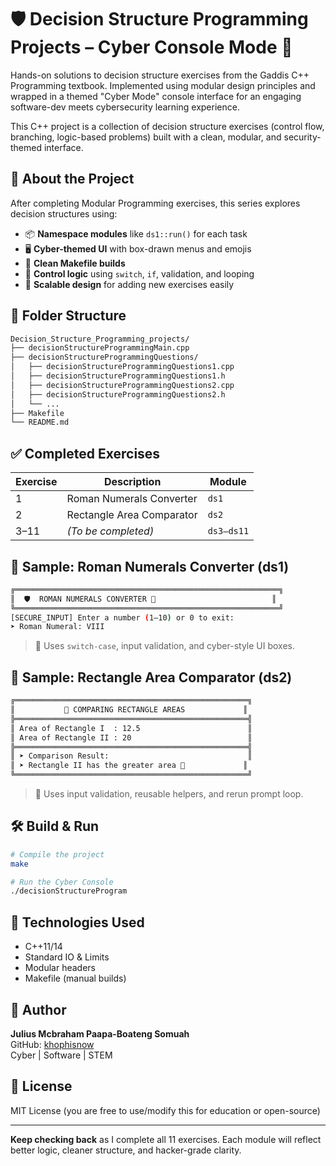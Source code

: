 # 🛡️ Decision Structure Programming Projects – Cyber Console Mode 🧠

Hands-on solutions to decision structure exercises from the Gaddis C++ Programming textbook. Implemented using modular design principles and wrapped in a themed "Cyber Mode" console interface for an engaging software-dev meets cybersecurity learning experience.

This C++ project is a collection of decision structure exercises (control flow, branching, logic-based problems) built with a clean, modular, and security-themed interface.

## 🚀 About the Project

After completing Modular Programming exercises, this series explores decision structures using:

- 📦 **Namespace modules** like `ds1::run()` for each task
- 🖥️ **Cyber-themed UI** with box-drawn menus and emojis
- 🧪 **Clean Makefile builds**
- 🧠 **Control logic** using `switch`, `if`, validation, and looping
- 🧰 **Scalable design** for adding new exercises easily

## 📂 Folder Structure

```bash
Decision_Structure_Programming_projects/
├── decisionStructureProgrammingMain.cpp
├── decisionStructureProgrammingQuestions/
│   ├── decisionStructureProgrammingQuestions1.cpp
│   ├── decisionStructureProgrammingQuestions1.h
│   ├── decisionStructureProgrammingQuestions2.cpp
│   ├── decisionStructureProgrammingQuestions2.h
│   └── ...
├── Makefile
└── README.md
```

## ✅ Completed Exercises

| Exercise | Description                     | Module   |
|----------|----------------------------------|----------|
| 1        | Roman Numerals Converter        | `ds1`    |
| 2        | Rectangle Area Comparator       | `ds2`    |
| 3–11     | *(To be completed)*             | `ds3–ds11` |

## 🧠 Sample: Roman Numerals Converter (ds1)

```bash
╔═══════════════════════════════════════════════════════════╗
║  🛡️  ROMAN NUMERALS CONVERTER 🧠                          ║
╚═══════════════════════════════════════════════════════════╝
[SECURE_INPUT] Enter a number (1–10) or 0 to exit:
➤ Roman Numeral: VIII
```

> 💬 Uses `switch-case`, input validation, and cyber-style UI boxes.

## 🧠 Sample: Rectangle Area Comparator (ds2)

```bash
╔════════════════════════════════════════════════════╗
║           🧾 COMPARING RECTANGLE AREAS             ║
╠════════════════════════════════════════════════════╣
║ Area of Rectangle I  : 12.5                        ║
║ Area of Rectangle II : 20                          ║
╠════════════════════════════════════════════════════╣
║ ➤ Comparison Result:                               ║
║ ➤ Rectangle II has the greater area 🔺             ║
╚════════════════════════════════════════════════════╝
```

> 💬 Uses input validation, reusable helpers, and rerun prompt loop.

## 🛠️ Build & Run

```bash
# Compile the project
make

# Run the Cyber Console
./decisionStructureProgram
```

## 🧪 Technologies Used

- C++11/14
- Standard IO & Limits
- Modular headers
- Makefile (manual builds)

## 🤖 Author

**Julius Mcbraham Paapa-Boateng Somuah**  
GitHub: [khophisnow](https://github.com/khophisnow)  
Cyber | Software | STEM

## 📜 License

MIT License (you are free to use/modify this for education or open-source)

---

**Keep checking back** as I complete all 11 exercises. Each module will reflect better logic, cleaner structure, and hacker-grade clarity.
